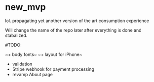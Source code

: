 # new_mvp
lol. propagating yet another version of the art consumption experience  

Will change the name of the repo later after everything is done and stabalized.



#TODO:

~+ body fonts~
~+ layout for iPhone~
+ validation
+ Stripe webhook for payment processing
+ revamp About page
